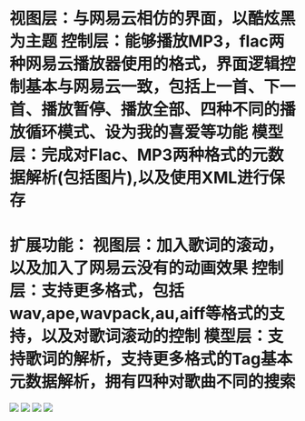 视图层：与网易云相仿的界面，以酷炫黑为主题
控制层：能够播放MP3，flac两种网易云播放器使用的格式，界面逻辑控制基本与网易云一致，包括上一首、下一首、播放暂停、播放全部、四种不同的播放循环模式、设为我的喜爱等功能
模型层：完成对Flac、MP3两种格式的元数据解析(包括图片),以及使用XML进行保存
==========================================================================================================================
扩展功能：
视图层：加入歌词的滚动，以及加入了网易云没有的动画效果
控制层：支持更多格式，包括wav,ape,wavpack,au,aiff等格式的支持，以及对歌词滚动的控制
模型层：支持歌词的解析，支持更多格式的Tag基本元数据解析，拥有四种对歌曲不同的搜索
==========================================================================================================================
![](http://othgjp7hs.bkt.clouddn.com/17-8-15/77403663.jpg)
![](http://othgjp7hs.bkt.clouddn.com/17-8-15/69334774.jpg)
![](http://othgjp7hs.bkt.clouddn.com/17-8-15/12231723.jpg)
![](http://othgjp7hs.bkt.clouddn.com/17-8-15/90797397.jpg)
